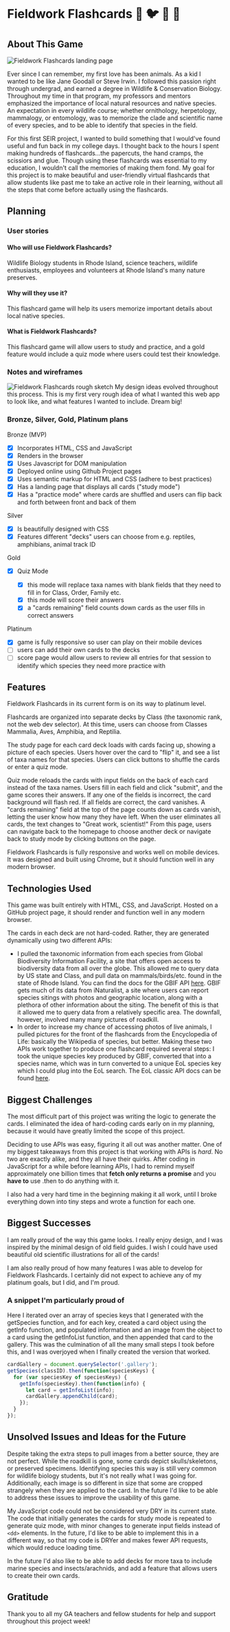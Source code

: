 # Fieldwork Flashcards :bear: :bird: :frog: :snake:

## About This Game

![Fieldwork Flashcards landing page](https://i.imgur.com/jX8gs9h.png)

Ever since I can remember, my first love has been animals. As a kid I wanted to be like Jane Goodall or Steve Irwin. I followed this passion right through undergrad, and earned a degree in Wildlife & Conservation Biology. Throughout my time in that program, my professors and mentors emphasized the importance of local natural resources and native species. An expectation in every wildlife course; whether ornithology, herpetology, mammalogy, or entomology, was to memorize the clade and scientific name of every species, and to be able to identify that species in the field.

For this first SEIR project, I wanted to build something that I would've found useful and fun back in my college days. I thought back to the hours I spent making hundreds of flashcards...the papercuts, the hand cramps, the scissiors and glue. Though using these flashcards was essential to my education, I wouldn't call the memories of making them fond. My goal for this project is to make beautiful and user-friendly virtual flashcards that allow students like past me to take an active role in their learning, without all the steps that come before actually using the flashcards.

## Planning

### User stories

#### Who will use Fieldwork Flashcards?

Wildlife Biology students in Rhode Island, science teachers, wildlife enthusiasts, employees and volunteers at Rhode Island's many nature preserves.

#### Why will they use it?

This flashcard game will help its users memorize important details about local native species.

#### What is Fieldwork Flashcards?

This flashcard game will allow users to study and practice, and a gold feature would include a quiz mode where users could test their knowledge.

### Notes and wireframes

![Fieldwork Flashcards rough sketch](https://i.imgur.com/jyyQAAW.jpg)
My design ideas evolved throughout this process. This is my first very rough idea of what I wanted this web app to look like, and what features I wanted to include. Dream big!

### Bronze, Silver, Gold, Platinum plans

Bronze (MVP)

- [x] Incorporates HTML, CSS and JavaScript
- [x] Renders in the browser
- [x] Uses Javascript for DOM manipulation
- [x] Deployed online using Github Project pages
- [x] Uses semantic markup for HTML and CSS (adhere to best practices)
- [x] Has a landing page that displays all cards ("study mode")
- [x] Has a "practice mode" where cards are shuffled and users can flip back and forth between front and back of them

Silver

- [x] Is beautifully designed with CSS
- [x] Features different "decks" users can choose from e.g. reptiles, amphibians, animal track ID

Gold

- [x] Quiz Mode

  - [x] this mode will replace taxa names with blank fields that they need to fill in for Class, Order, Family etc.
  - [x] this mode will score their answers
  - [x] a "cards remaining" field counts down cards as the user fills in correct answers

Platinum

- [x] game is fully responsive so user can play on their mobile devices
- [ ] users can add their own cards to the decks
- [ ] score page would allow users to review all entries for that session to identify which species they need more practice with

## Features

Fieldwork Flashcards in its current form is on its way to platinum level.

Flashcards are organized into separate decks by Class (the taxonomic rank, not the web dev selector). At this time, users can choose from Classes Mammalia, Aves, Amphibia, and Reptilia.

The study page for each card deck loads with cards facing up, showing a picture of each species. Users hover over the card to "flip" it, and see a list of taxa names for that species. Users can click buttons to shuffle the cards or enter a quiz mode.

Quiz mode reloads the cards with input fields on the back of each card instead of the taxa names. Users fill in each field and click "submit", and the game scores their answers. If any one of the fields is incorrect, the card background will flash red. If all fields are correct, the card vanishes. A "cards remaining" field at the top of the page counts down as cards vanish, letting the user know how many they have left. When the user eliminates all cards, the text changes to "Great work, scientist!" From this page, users can navigate back to the homepage to choose another deck or navigate back to study mode by clicking buttons on the page.

Fieldwork Flashcards is fully responsive and works well on mobile devices. It was designed and built using Chrome, but it should function well in any modern browser.

## Technologies Used

This game was built entirely with HTML, CSS, and JavaScript. Hosted on a GitHub project page, it should render and function well in any modern browser.

The cards in each deck are not hard-coded. Rather, they are generated dynamically using two different APIs:

- I pulled the taxonomic information from each species from Global Biodiversity Information Facility, a site that offers open access to biodiversity data from all over the globe. This allowed me to query data by US state and Class, and pull data on mammals/birds/etc. found in the state of Rhode Island. You can find the docs for the GBIF API [here](https://www.gbif.org/developer/summary). GBIF gets much of its data from iNaturalist, a site where users can report species sitings with photos and geographic location, along with a plethora of other information about the siting. The benefit of this is that it allowed me to query data from a relatively specific area. The downfall, however, involved many many pictures of roadkill.
- In order to increase my chance of accessing photos of live animals, I pulled pictures for the front of the flashcards from the Encyclopedia of Life: basically the Wikipedia of species, but better. Making these two APIs work together to produce one flashcard required several steps: I took the unique species key produced by GBIF, converted that into a species name, which was in turn converted to a unique EoL species key which I could plug into the EoL search. The EoL classic API docs can be found [here](https://eol.org/docs/what-is-eol/data-services/classic-apis).

## Biggest Challenges

The most difficult part of this project was writing the logic to generate the cards. I eliminated the idea of hard-coding cards early on in my planning, because it would have greatly limited the scope of this project.

Deciding to use APIs was easy, figuring it all out was another matter. One of my biggest takeaways from this project is that working with APIs is _hard_. No two are exactly alike, and they all have their quirks. After coding in JavaScript for a while before learning APIs, I had to remind myself approximately one billion times that **fetch only returns a promise** and you **have to** use .then to do anything with it.

I also had a very hard time in the beginning making it all work, until I broke everything down into tiny steps and wrote a function for each one.

## Biggest Successes

I am really proud of the way this game looks. I really enjoy design, and I was inspired by the minimal design of old field guides. I wish I could have used beautiful old scientific illustrations for all of the cards!

I am also really proud of how many features I was able to develop for Fieldwork Flashcards. I certainly did not expect to achieve any of my platinum goals, but I did, and I'm proud.

### A snippet I'm particularly proud of

Here I iterated over an array of species keys that I generated with the getSpecies function, and for each key, created a card object using the getInfo function, and populated information and an image from the object to a card using the getInfoList function, and then appended that card to the gallery. This was the culmination of all the many small steps I took before this, and I was overjoyed when I finally created the version that worked.

```javascript
cardGallery = document.querySelector('.gallery');
getSpecies(classID).then(function(speciesKeys) {
  for (var speciesKey of speciesKeys) {
    getInfo(speciesKey).then(function(info) {
      let card = getInfoList(info);
      cardGallery.appendChild(card);
    });
  }
});
```

## Unsolved Issues and Ideas for the Future

Despite taking the extra steps to pull images from a better source, they are not perfect. While the roadkill is gone, some cards depict skulls/skeletons, or preserved specimens. Identifying species this way is still very common for wildlife biology students, but it's not really what I was going for. Additionally, each image is so different in size that some are cropped strangely when they are applied to the card. In the future I'd like to be able to address these issues to improve the usability of this game.

My JavaScript code could not be considered very DRY in its current state. The code that initially generates the cards for study mode is repeated to generate quiz mode, with minor changes to generate input fields instead of `<dd>` elements. In the future, I'd like to be able to implement this in a different way, so that my code is DRYer and makes fewer API requests, which would reduce loading time.

In the future I'd also like to be able to add decks for more taxa to include marine species and insects/arachnids, and add a feature that allows users to create their own cards.

## Gratitude

Thank you to all my GA teachers and fellow students for help and support throughout this project week!
